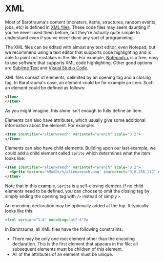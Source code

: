 # XML

Most of Barotrauma's content (monsters, items, structures, random events, jobs, etc) is defined in [XML files](https://en.wikipedia.org/wiki/XML). These code files may seem daunting if you've never used them before, but they're actually quite simple to understand even if you've never done any sort of programming.

The XML files can be edited with almost any text editor, even Notepad, but we recommend using a text editor that supports code highlighting and is able to point out mistakes in the file. For example, [Notepad++](https://notepad-plus-plus.org) is a free, easy to use software that supports XML code highlighting. Other good options are [Sublime Text](https://sublimetext.com) and [Visual Studio Code](https://code.visualstudio.com).

XML files consist of elements, delimited by an opening tag and a closing tag. In Barotrauma's case, an element could be for example an item. Such an element could be defined as follows:

```xml
<Item>
</Item>
```

As you might imagine, this alone isn't enough to fully define an item.

Elements can also have attributes, which usually give some additional information about the element. For example:

```xml
<Item identifier="alienwrench" variantof="wrench" scale="0.2">
</Item>
```

Elements can also have child elements. Building upon our last example, we could add a child element called `Sprite` which determines what the item looks like:

```xml
<Item identifier="alienwrench" variantof="wrench" scale="0.2">
  <Sprite texture="%ModDir%/alienwrench.png" sourcerect="0,0,256,112" depth="0.55" origin="0.5,0.1" scale="0.1" />
</Item>
```

Note that in this example, `Sprite` is a self-closing element. If no child elements need to be defined, you can choose to omit the closing tag by simply ending the opening tag with `/>` instead of simply `>`.

An encoding declaration may be optionally added at the top. It typically looks like this:
```xml
<?xml version="1.0" encoding="utf-8"?>
```

In Barotrauma, all XML files have the following constraints:
- There may be only one root element other than the encoding declaration. This is the first element that appears in the file; all subsequent elements must be children of this element.
- All of the attributes of an element must be unique.
